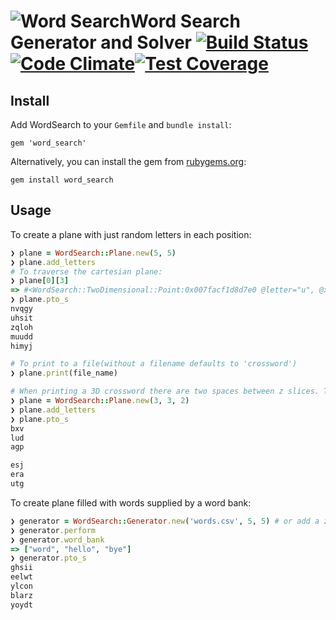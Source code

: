 # ![Word Search](https://raw.githubusercontent.com/google/material-design-icons/master/action/drawable-xxxhdpi/ic_search_black_18dp.png)Word Search Generator and Solver [![Build Status](https://travis-ci.org/npezza93/word_search.svg?branch=master)](https://travis-ci.org/npezza93/word_search)[![Code Climate](https://codeclimate.com/github/npezza93/word_search/badges/gpa.svg)](https://codeclimate.com/github/npezza93/word_search)[![Test Coverage](https://codeclimate.com/github/npezza93/word_search/badges/coverage.svg)](https://codeclimate.com/github/npezza93/word_search/coverage)

## Install
Add WordSearch to your `Gemfile` and `bundle install`:

`gem 'word_search'`

Alternatively, you can install the gem from [rubygems.org](https://rubygems.org/):

`gem install word_search`

## Usage

To create a plane with just random letters in each position:

```ruby
❯ plane = WordSearch::Plane.new(5, 5)
❯ plane.add_letters
# To traverse the cartesian plane:
❯ plane[0][3]
=> #<WordSearch::TwoDimensional::Point:0x007facf1d8d7e0 @letter="u", @x=0, @y=3>
❯ plane.pto_s
nvqgy
uhsit
zqloh
muudd
himyj

# To print to a file(without a filename defaults to 'crossword')
❯ plane.print(file_name)

# When printing a 3D crossword there are two spaces between z slices. The top slice is z = 0.
❯ plane = WordSearch::Plane.new(3, 3, 2)
❯ plane.add_letters
❯ plane.pto_s
bxv
lud
agp

esj
era
utg
```

To create plane filled with words supplied by a word bank:
```ruby
❯ generator = WordSearch::Generator.new('words.csv', 5, 5) # or add a z param to get a 3D word search
❯ generator.perform
❯ generator.word_bank
=> ["word", "hello", "bye"]
❯ generator.pto_s
ghsii
eelwt
ylcon
blarz
yoydt
```
